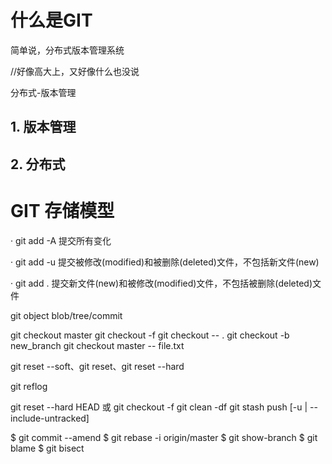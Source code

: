 # 什么是GIT
简单说，分布式版本管理系统

//好像高大上，又好像什么也没说

分布式-版本管理

## 1. 版本管理


## 2. 分布式


# GIT 存储模型




·  git add -A  提交所有变化

·  git add -u  提交被修改(modified)和被删除(deleted)文件，不包括新文件(new)

·  git add .  提交新文件(new)和被修改(modified)文件，不包括被删除(deleted)文件

git object  blob/tree/commit


git checkout master
git checkout -f
git checkout -- .
git checkout -b new_branch
git checkout master -- file.txt


git reset --soft、git reset、git reset --hard


git reflog


git reset --hard HEAD 或 git checkout -f
git clean -df
git stash push [-u | --include-untracked]

$ git commit --amend
$ git rebase -i origin/master
$ git show-branch
$ git blame
$ git bisect